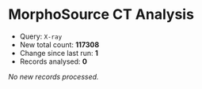 # MorphoSource CT Analysis

* Query: `X-ray`
* New total count: **117308**
* Change since last run: **1**
* Records analysed: **0**

_No new records processed._